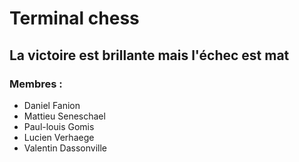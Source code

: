 # Terminal chess
## La victoire est brillante mais l'échec est mat

### Membres : 
- Daniel Fanion 
- Mattieu Seneschael
- Paul-louis Gomis 
- Lucien Verhaege 
- Valentin Dassonville